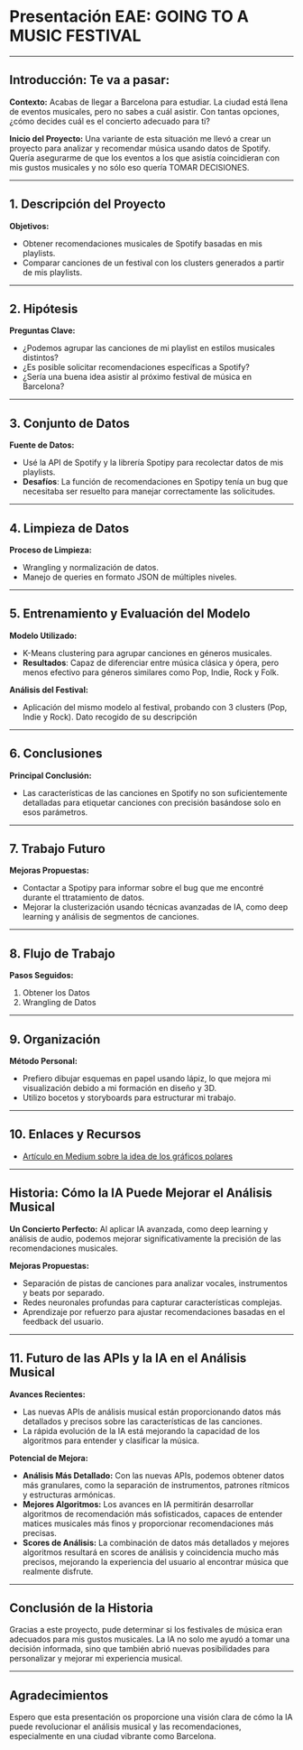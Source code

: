 # Presentación EAE: GOING TO A MUSIC FESTIVAL

---

## Introducción: Te va a pasar:

**Contexto:**
Acabas de llegar a Barcelona para estudiar. La ciudad está llena de eventos musicales, pero no sabes a cuál asistir. Con tantas opciones, ¿cómo decides cuál es el concierto adecuado para ti?

**Inicio del Proyecto:**
Una variante de esta situación me llevó a crear un proyecto para analizar y recomendar música usando datos de Spotify. Quería asegurarme de que los eventos a los que asistía coincidieran con mis gustos musicales y no sólo eso quería TOMAR DECISIONES.

---

## 1. Descripción del Proyecto

**Objetivos:**
- Obtener recomendaciones musicales de Spotify basadas en mis playlists.
- Comparar canciones de un festival con los clusters generados a partir de mis playlists.

---

## 2. Hipótesis

**Preguntas Clave:**
- ¿Podemos agrupar las canciones de mi playlist en estilos musicales distintos?
- ¿Es posible solicitar recomendaciones específicas a Spotify?
- ¿Sería una buena idea asistir al próximo festival de música en Barcelona?

---

## 3. Conjunto de Datos

**Fuente de Datos:**
- Usé la API de Spotify y la librería Spotipy para recolectar datos de mis playlists.
- **Desafíos**: La función de recomendaciones en Spotipy tenía un bug que necesitaba ser resuelto para manejar correctamente las solicitudes.

---

## 4. Limpieza de Datos

**Proceso de Limpieza:**
- Wrangling y normalización de datos.
- Manejo de queries en formato JSON de múltiples niveles.

---

## 5. Entrenamiento y Evaluación del Modelo

**Modelo Utilizado:**
- K-Means clustering para agrupar canciones en géneros musicales.
- **Resultados**: Capaz de diferenciar entre música clásica y ópera, pero menos efectivo para géneros similares como Pop, Indie, Rock y Folk.

**Análisis del Festival:**
- Aplicación del mismo modelo al festival, probando con 3 clusters (Pop, Indie y Rock). Dato recogido de su descripción

---

## 6. Conclusiones

**Principal Conclusión:**
- Las características de las canciones en Spotify no son suficientemente detalladas para etiquetar canciones con precisión basándose solo en esos parámetros.

---

## 7. Trabajo Futuro

**Mejoras Propuestas:**
- Contactar a Spotipy para informar sobre el bug que me encontré durante el ttratamiento de datos.
- Mejorar la clusterización usando técnicas avanzadas de IA, como deep learning y análisis de segmentos de canciones.

---

## 8. Flujo de Trabajo

**Pasos Seguidos:**
1. Obtener los Datos
2. Wrangling de Datos

---

## 9. Organización

**Método Personal:**
- Prefiero dibujar esquemas en papel usando lápiz, lo que mejora mi visualización debido a mi formación en diseño y 3D.
- Utilizo bocetos y storyboards para estructurar mi trabajo.

---

## 10. Enlaces y Recursos

- [Artículo en Medium sobre la idea de los gráficos polares](https://towardsdatascience.com/profiling-my-favorite-songs-on-spotify-through-clustering-33fee591783d)

---

## Historia: Cómo la IA Puede Mejorar el Análisis Musical

**Un Concierto Perfecto:**
Al aplicar IA avanzada, como deep learning y análisis de audio, podemos mejorar significativamente la precisión de las recomendaciones musicales.

**Mejoras Propuestas:**
- Separación de pistas de canciones para analizar vocales, instrumentos y beats por separado.
- Redes neuronales profundas para capturar características complejas.
- Aprendizaje por refuerzo para ajustar recomendaciones basadas en el feedback del usuario.

---

## 11. Futuro de las APIs y la IA en el Análisis Musical

**Avances Recientes:**
- Las nuevas APIs de análisis musical están proporcionando datos más detallados y precisos sobre las características de las canciones.
- La rápida evolución de la IA está mejorando la capacidad de los algoritmos para entender y clasificar la música.

**Potencial de Mejora:**
- **Análisis Más Detallado:** Con las nuevas APIs, podemos obtener datos más granulares, como la separación de instrumentos, patrones rítmicos y estructuras armónicas.
- **Mejores Algoritmos:** Los avances en IA permitirán desarrollar algoritmos de recomendación más sofisticados, capaces de entender matices musicales más finos y proporcionar recomendaciones más precisas.
- **Scores de Análisis:** La combinación de datos más detallados y mejores algoritmos resultará en scores de análisis y coincidencia mucho más precisos, mejorando la experiencia del usuario al encontrar música que realmente disfrute.

---

## Conclusión de la Historia

Gracias a este proyecto, pude determinar si los festivales de música eran adecuados para mis gustos musicales. La IA no solo me ayudó a tomar una decisión informada, sino que también abrió nuevas posibilidades para personalizar y mejorar mi experiencia musical.

---

## Agradecimientos

Espero que esta presentación os proporcione una visión clara de cómo la IA puede revolucionar el análisis musical y las recomendaciones, especialmente en una ciudad vibrante como Barcelona. 

